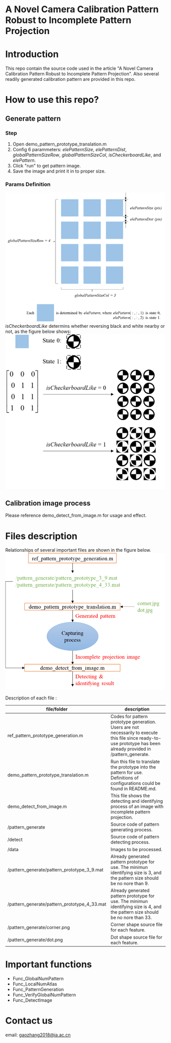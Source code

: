 # A Novel Camera Calibration Pattern Robust to Incomplete Pattern Projection

# Introduction

This repo contain the source code used in the article "A Novel Camera Calibration Pattern Robust to Incomplete Pattern Projection". Also several readily generated calibration pattern are provided in this repo.

# How to use this repo?

## Generate pattern

### Step

1. Open demo_pattern_prototype_translation.m
2. Config 6 parammeters: *elePatternSize*, *elePatternDist*, *globalPatternSizeRow*, *globalPatternSizeCol*, *isCheckerboardLike*, and *elePattern*. 
3. Click "run" to get pattern image. 
4. Save the image and print it in to proper size.

### Params Definition

![img_param_def_1](doc/img_param_def_1.png)
*isCheckerboardLike* determins whether reversing black and white nearby or not, as the figure below shows:
![img_param_def_2](doc/img_param_def_2.png)

## Calibration image process

Please reference demo_detect_from_image.m for usage and effect.

# Files description

Relationships of several important files are shown in the figure below.
![img_file_relation](doc/img_file_relation.png)

Description of each file :

| file/folder                                  | description                                                  |
| -------------------------------------------- | ------------------------------------------------------------ |
| ref_pattern_prototype_generation.m           | Codes for pattern prototype generation. Users are not necessarily to  execute this file since ready-to-use prototype has been already provided in  /pattern_generate. |
| demo_pattern_prototype_translation.m         | Run this file to translate the prototype into the pattern for use.  Definitions of configurations could be found in README.md. |
| demo_detect_from_image.m                     | This file shows the detecting and identifying process of an image with  incomplete pattern projection. |
| /pattern_generate                            | Source code of pattern generating process.                   |
| /detect                                      | Source code of pattern detecting process.                    |
| /data                                        | Images to be processed.                                      |
| /pattern_generate/pattern_prototype_3_9.mat  | Already generated pattern prototype for use. The minimun identifying size  is 3, and the pattern size should be no nore than 9. |
| /pattern_generate/pattern_prototype_4_33.mat | Already generated pattern prototype for use. The minimun identifying size  is 4, and the pattern size should be no nore than 33. |
| /pattern_generate/corner.png                 | Corner shape source file for each feature.                   |
| /pattern_generate/dot.png                    | Dot shape source file for each feature.                      |



# Important functions



- Func_GlobalNumPattern
- Func_LocalNumAtlas
- Func_PatternGeneration
- Func_VerifyGlobalNumPattern
- Func_DetectImage

# Contact us

email: gaozhang2018@ia.ac.cn